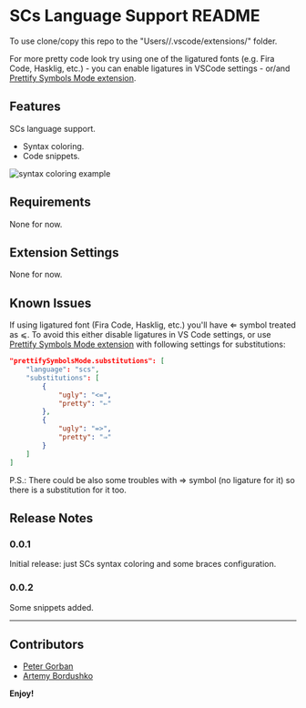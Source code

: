 # SCs Language Support README

To use clone/copy this repo to the "Users/<USER>/.vscode/extensions/" folder.

For more pretty code look try using one of the ligatured fonts (e.g. Fira Code, Hasklig, etc.) - you can enable ligatures in VSCode settings - or/and [Prettify Symbols Mode extension][1].

## Features

SCs language support.

* Syntax coloring.
* Code snippets.

![syntax coloring example](http://i.imgur.com/3Xwlwm6.png)

## Requirements

None for now.

## Extension Settings

None for now.

## Known Issues

If using ligatured font (Fira Code, Hasklig, etc.) you'll have ⇐ symbol treated as ⩽. To avoid this either disable ligatures in VS Code settings, or use [Prettify Symbols Mode extension][1] with following settings for substitutions:

```json
"prettifySymbolsMode.substitutions": [
    "language": "scs",
    "substitutions": [
        {
            "ugly": "<=",
            "pretty": "⇐"
        },
        {
            "ugly": "=>",
            "pretty": "⇒"
        }
    ]
]
```

P.S.: There could be also some troubles with ⇒ symbol (no ligature for it) so there is a substitution for it too.

## Release Notes

### 0.0.1

Initial release: just SCs syntax coloring and some braces configuration.

### 0.0.2

Some snippets added.

-----------------------------------------------------------------------------------------------------------

## Contributors

* [Peter Gorban](https://github.com/msifd)
* [Artemy Bordushko](https://github.com/ArtemyB)

**Enjoy!**

[1]: https://github.com/siegebell/vsc-prettify-symbols-mode